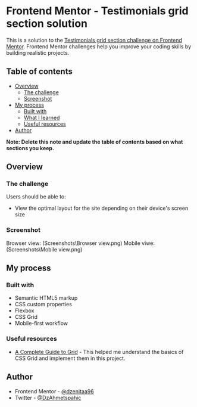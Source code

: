 # Frontend Mentor - Testimonials grid section solution

This is a solution to the [Testimonials grid section challenge on Frontend Mentor](https://www.frontendmentor.io/challenges/testimonials-grid-section-Nnw6J7Un7). Frontend Mentor challenges help you improve your coding skills by building realistic projects. 

## Table of contents

- [Overview](#overview)
  - [The challenge](#the-challenge)
  - [Screenshot](#screenshot)
- [My process](#my-process)
  - [Built with](#built-with)
  - [What I learned](#what-i-learned)
  - [Useful resources](#useful-resources)
- [Author](#author)

**Note: Delete this note and update the table of contents based on what sections you keep.**

## Overview

### The challenge

Users should be able to:

- View the optimal layout for the site depending on their device's screen size

### Screenshot

Browser view: (Screenshots\Browser view.png)
Mobile viwe: (Screenshots\Mobile view.png)

## My process

### Built with

- Semantic HTML5 markup
- CSS custom properties
- Flexbox
- CSS Grid
- Mobile-first workflow


### Useful resources

- [A Complete Guide to Grid](https://css-tricks.com/snippets/css/complete-guide-grid/) - This helped me understand the basics of CSS Grid and implement them in this project.

## Author

- Frontend Mentor - [@dzenitaa96](https://www.frontendmentor.io/profile/dzenitaa96)
- Twitter - [@DzAhmetspahic](https://twitter.com/DzAhmetspahic)
